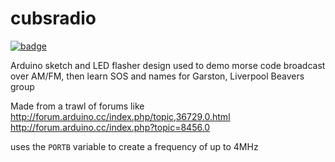 # cubsradio
[![badge](https://cloud.githubusercontent.com/assets/128456/7297426/9310b138-e9c0-11e4-91aa-5f9812f3fd93.jpg)](http://youtu.be/zz-be-cAqws)

Arduino sketch and LED flasher design used to demo morse code broadcast over AM/FM, then learn SOS and names for Garston, Liverpool Beavers group 

Made from a trawl of forums like 
http://forum.arduino.cc/index.php/topic,36729.0.html
http://forum.arduino.cc/index.php?topic=8456.0

uses the `PORTB` variable to create a frequency of up to 4MHz



